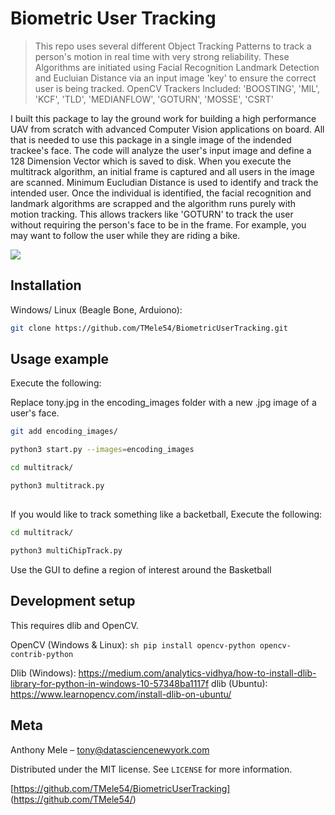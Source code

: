 # Biometric User Tracking
> This repo uses several different Object Tracking Patterns to track a person's motion in real time with very strong reliability. These Algorithms are initiated using Facial Recognition Landmark Detection and Eucluian Distance via an input image 'key' to ensure the correct user is being tracked. OpenCV Trackers Included: 'BOOSTING', 'MIL', 'KCF', 'TLD', 'MEDIANFLOW', 'GOTURN', 'MOSSE', 'CSRT'

I built this package to lay the ground work for building a high performance UAV from scratch with advanced Computer Vision applications on board. All that is needed to use this package in a single image of the indended trackee's face. The code will analyze the user's input image and define a 128 Dimension Vector which is saved to disk. When you execute the multitrack algorithm, an initial frame is captured and all users in the image are scanned. Minimum Eucludian Distance is used to identify and track the intended user. Once the individual is identified, the facial recognition and landmark algorithms are scrapped and the algorithm runs purely with motion tracking. This allows trackers like 'GOTURN' to track the user without requiring the person's face to be in the frame. For example, you may want to follow the user while they are riding a bike.

![](header.png)

## Installation

Windows/ Linux (Beagle Bone, Arduiono):

```sh
git clone https://github.com/TMele54/BiometricUserTracking.git
```

## Usage example

Execute the following:

Replace tony.jpg in the encoding_images folder with a new .jpg image of a user's face. 

```sh
git add encoding_images/

python3 start.py --images=encoding_images

cd multitrack/

python3 multitrack.py
```
##

If you would like to track something like a backetball, Execute the following:

```sh
cd multitrack/

python3 multiChipTrack.py
```

Use the GUI to define a region of interest around the Basketball

## Development setup

This requires dlib and OpenCV.

OpenCV (Windows & Linux): ```sh pip install opencv-python opencv-contrib-python ```

Dlib (Windows): https://medium.com/analytics-vidhya/how-to-install-dlib-library-for-python-in-windows-10-57348ba1117f
dlib (Ubuntu): https://www.learnopencv.com/install-dlib-on-ubuntu/
 
## Meta

Anthony Mele – tony@datasciencenewyork.com

Distributed under the MIT license. See ``LICENSE`` for more information.

[https://github.com/TMele54/BiometricUserTracking] (https://github.com/TMele54/)

 
